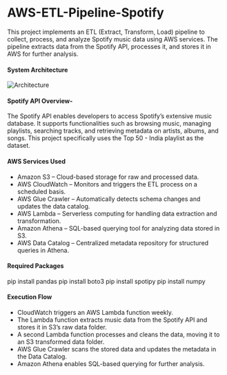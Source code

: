# AWS-ETL-Pipeline-Spotify
This project implements an ETL (Extract, Transform, Load) pipeline to collect, process, and analyze Spotify music data using AWS services. The pipeline extracts data from the Spotify API, processes it, and stores it in AWS for further analysis.

#### System Architecture
![Architecture](https://github.com/user-attachments/assets/9b276007-372c-462c-8620-7a4f90e9c342)

#### Spotify API Overview-
The Spotify API enables developers to access Spotify’s extensive music database. It supports functionalities such as browsing music, managing playlists, searching tracks, and retrieving metadata on artists, albums, and songs. This project specifically uses the Top 50 - India playlist as the dataset.

#### AWS Services Used
 - Amazon S3 – Cloud-based storage for raw and processed data.
 - AWS CloudWatch – Monitors and triggers the ETL process on a scheduled basis.
 - AWS Glue Crawler – Automatically detects schema changes and updates the data catalog.
 - AWS Lambda – Serverless computing for handling data extraction and transformation.
 - Amazon Athena – SQL-based querying tool for analyzing data stored in S3.
 - AWS Data Catalog – Centralized metadata repository for structured queries in Athena.

#### Required Packages
pip install pandas
pip install boto3
pip install spotipy
pip install numpy

#### Execution Flow
 - CloudWatch triggers an AWS Lambda function weekly.
 - The Lambda function extracts music data from the Spotify API and stores it in S3’s raw data folder.
 - A second Lambda function processes and cleans the data, moving it to an S3 transformed data folder.
 - AWS Glue Crawler scans the stored data and updates the metadata in the Data Catalog.
 - Amazon Athena enables SQL-based querying for further analysis.
